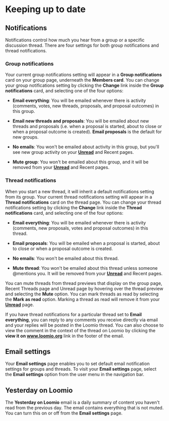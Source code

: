 # Keeping up to date

## Notifications

Notifications control how much you hear from a group or a specific discussion thread. There are four settings for both group notifications and thread notifications.

### Group notifications

Your current group notifications setting will appear in a **Group notifications** card on your group page, underneath the **Members card**. You can change your group notifications setting by clicking the **Change** link inside the **Group notifications** card, and selecting one of the four options:

* **Email everything**: You will be emailed whenever there is activity (comments, votes, new threads, proposals, and proposal outcomes) in this group.

* **Email new threads and proposals**: You will be emailed about new threads and proposals (i.e. when a proposal is started, about to close or when a proposal outcome is created). **Email proposals** is the default for new groups.

* **No emails**: You won't be emailed about activity in this group, but you'll see new group activity on your [**Unread**](reading_loomio.html#unread-threads) and Recent pages.

* **Mute group**: You won't be emailed about this group, and it will be removed from your [**Unread**](reading_loomio.html#unread-threads) and Recent pages.

### Thread notifications

When you start a new thread, it will inherit a default notifications setting from its group. Your current thread notifications setting will appear in a **Thread notifications** card on the thread page. You can change your thread notifications setting by clicking the **Change** link inside the **Thread notifications** card, and selecting one of the four options:


* **Email everything**: You will be emailed whenever there is activity (comments, new proposals, votes and proposal outcomes) in this thread.

* **Email proposals**: You will be emailed when a proposal is started, about to close or when a proposal outcome is created.

* **No emails**: You won't be emailed about this thread.

* **Mute thread**: You won't be emailed about this thread unless someone @mentions you. It will be removed from your [**Unread**](reading_loomio.html#unread-threads) and Recent pages.

You can mute threads from thread previews that display on the group page, Recent Threads page and Unread page by hovering over the thread preview and selecting the **Mute** option. You can mark threads as read by selecting the **Mark as read** option. Marking a thread as read will remove it from your [**Unread**](reading_loomio.html#unread-threads) page.

If you have thread notifications for a particular thread set to **Email everything**, you can reply to any comments you receive directly via email and your replies will be posted in the Loomio thread. You can also choose to view the comment in the context of the thread on Loomio by clicking the **view it on www.loomio.org** link in the footer of the email.


## Email settings

Your **Email settings** page enables you to set default email notification settings for groups and threads. To visit your **Email settings** page, select the **Email settings** option from the user menu in the navigation bar.

## Yesterday on Loomio

The **Yesterday on Loomio** email is a daily summary of content you haven't read from the previous day. The email contains everything that is not muted. You can turn this on or off from the **Email settings** page.

